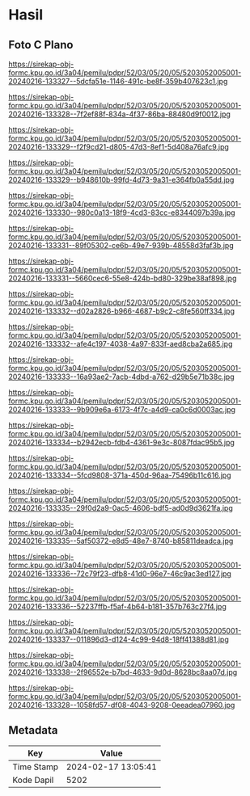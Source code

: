 # Hasil

## Foto C Plano

https://sirekap-obj-formc.kpu.go.id/3a04/pemilu/pdpr/52/03/05/20/05/5203052005001-20240216-133327--5dcfa51e-1146-491c-be8f-359b407623c1.jpg

https://sirekap-obj-formc.kpu.go.id/3a04/pemilu/pdpr/52/03/05/20/05/5203052005001-20240216-133328--7f2ef88f-834a-4f37-86ba-88480d9f0012.jpg

https://sirekap-obj-formc.kpu.go.id/3a04/pemilu/pdpr/52/03/05/20/05/5203052005001-20240216-133329--f2f9cd21-d805-47d3-8ef1-5d408a76afc9.jpg

https://sirekap-obj-formc.kpu.go.id/3a04/pemilu/pdpr/52/03/05/20/05/5203052005001-20240216-133329--b948610b-99fd-4d73-9a31-e364fb0a55dd.jpg

https://sirekap-obj-formc.kpu.go.id/3a04/pemilu/pdpr/52/03/05/20/05/5203052005001-20240216-133330--980c0a13-18f9-4cd3-83cc-e8344097b39a.jpg

https://sirekap-obj-formc.kpu.go.id/3a04/pemilu/pdpr/52/03/05/20/05/5203052005001-20240216-133331--89f05302-ce6b-49e7-939b-48558d3faf3b.jpg

https://sirekap-obj-formc.kpu.go.id/3a04/pemilu/pdpr/52/03/05/20/05/5203052005001-20240216-133331--5660cec6-55e8-424b-bd80-329be38af898.jpg

https://sirekap-obj-formc.kpu.go.id/3a04/pemilu/pdpr/52/03/05/20/05/5203052005001-20240216-133332--d02a2826-b966-4687-b9c2-c8fe560ff334.jpg

https://sirekap-obj-formc.kpu.go.id/3a04/pemilu/pdpr/52/03/05/20/05/5203052005001-20240216-133332--afe4c197-4038-4a97-833f-aed8cba2a685.jpg

https://sirekap-obj-formc.kpu.go.id/3a04/pemilu/pdpr/52/03/05/20/05/5203052005001-20240216-133333--16a93ae2-7acb-4dbd-a762-d29b5e71b38c.jpg

https://sirekap-obj-formc.kpu.go.id/3a04/pemilu/pdpr/52/03/05/20/05/5203052005001-20240216-133333--9b909e6a-6173-4f7c-a4d9-ca0c6d0003ac.jpg

https://sirekap-obj-formc.kpu.go.id/3a04/pemilu/pdpr/52/03/05/20/05/5203052005001-20240216-133334--b2942ecb-fdb4-4361-9e3c-8087fdac95b5.jpg

https://sirekap-obj-formc.kpu.go.id/3a04/pemilu/pdpr/52/03/05/20/05/5203052005001-20240216-133334--5fcd9808-371a-450d-96aa-75496b11c616.jpg

https://sirekap-obj-formc.kpu.go.id/3a04/pemilu/pdpr/52/03/05/20/05/5203052005001-20240216-133335--29f0d2a9-0ac5-4606-bdf5-ad0d9d3621fa.jpg

https://sirekap-obj-formc.kpu.go.id/3a04/pemilu/pdpr/52/03/05/20/05/5203052005001-20240216-133335--5af50372-e8d5-48e7-8740-b85811deadca.jpg

https://sirekap-obj-formc.kpu.go.id/3a04/pemilu/pdpr/52/03/05/20/05/5203052005001-20240216-133336--72c79f23-dfb8-41d0-96e7-46c9ac3ed127.jpg

https://sirekap-obj-formc.kpu.go.id/3a04/pemilu/pdpr/52/03/05/20/05/5203052005001-20240216-133336--52237ffb-f5af-4b64-b181-357b763c27f4.jpg

https://sirekap-obj-formc.kpu.go.id/3a04/pemilu/pdpr/52/03/05/20/05/5203052005001-20240216-133337--011896d3-d124-4c99-94d8-18ff41388d81.jpg

https://sirekap-obj-formc.kpu.go.id/3a04/pemilu/pdpr/52/03/05/20/05/5203052005001-20240216-133338--2f96552e-b7bd-4633-9d0d-8628bc8aa07d.jpg

https://sirekap-obj-formc.kpu.go.id/3a04/pemilu/pdpr/52/03/05/20/05/5203052005001-20240216-133328--1058fd57-df08-4043-9208-0eeadea07960.jpg


## Metadata

| Key        | Value               |
| ---------- | ------------------- |
| Time Stamp | 2024-02-17 13:05:41 |
| Kode Dapil | 5202                |



